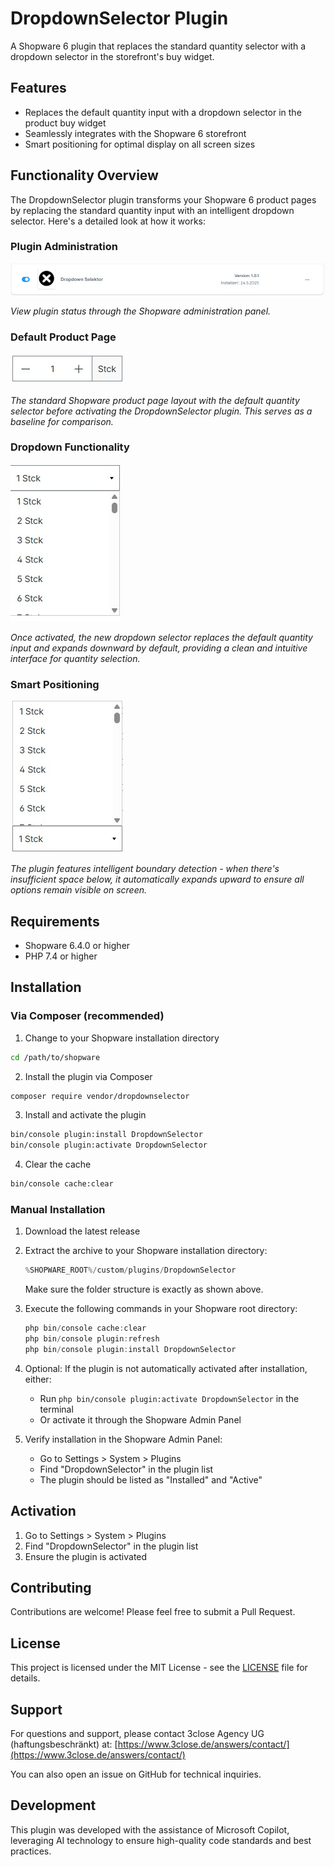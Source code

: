 # DropdownSelector Plugin

A Shopware 6 plugin that replaces the standard quantity selector with a dropdown selector in the storefront's buy widget.

## Features

- Replaces the default quantity input with a dropdown selector in the product buy widget
- Seamlessly integrates with the Shopware 6 storefront
- Smart positioning for optimal display on all screen sizes

## Functionality Overview

The DropdownSelector plugin transforms your Shopware 6 product pages by replacing the standard quantity input with an intelligent dropdown selector. Here's a detailed look at how it works:

### Plugin Administration
![Plugin Configuration](images/picplugin.png)

*View plugin status through the Shopware administration panel.*

### Default Product Page
![Default Product View](images/picdefault.png)

*The standard Shopware product page layout with the default quantity selector before activating the DropdownSelector plugin. This serves as a baseline for comparison.*

### Dropdown Functionality
![Dropdown Expanded Down](images/picdown.png)

*Once activated, the new dropdown selector replaces the default quantity input and expands downward by default, providing a clean and intuitive interface for quantity selection.*

### Smart Positioning
![Dropdown Expanded Up](images/picup.png)

*The plugin features intelligent boundary detection - when there's insufficient space below, it automatically expands upward to ensure all options remain visible on screen.*

## Requirements

- Shopware 6.4.0 or higher
- PHP 7.4 or higher

## Installation

### Via Composer (recommended)

1. Change to your Shopware installation directory
```bash
cd /path/to/shopware
```

2. Install the plugin via Composer
```bash
composer require vendor/dropdownselector
```

3. Install and activate the plugin
```bash
bin/console plugin:install DropdownSelector
bin/console plugin:activate DropdownSelector
```

4. Clear the cache
```bash
bin/console cache:clear
```

### Manual Installation

1. Download the latest release
2. Extract the archive to your Shopware installation directory:
   ```powershell
   %SHOPWARE_ROOT%/custom/plugins/DropdownSelector
   ```
   Make sure the folder structure is exactly as shown above.

3. Execute the following commands in your Shopware root directory:   
   ```powershell
   php bin/console cache:clear
   php bin/console plugin:refresh
   php bin/console plugin:install DropdownSelector
   ```

4. Optional: If the plugin is not automatically activated after installation, either:
   - Run `php bin/console plugin:activate DropdownSelector` in the terminal
   - Or activate it through the Shopware Admin Panel

5. Verify installation in the Shopware Admin Panel:
   - Go to Settings > System > Plugins
   - Find "DropdownSelector" in the plugin list
   - The plugin should be listed as "Installed" and "Active"

## Activation

1. Go to Settings > System > Plugins
2. Find "DropdownSelector" in the plugin list
3. Ensure the plugin is activated

## Contributing

Contributions are welcome! Please feel free to submit a Pull Request.

## License

This project is licensed under the MIT License - see the [LICENSE](LICENSE) file for details.

## Support

For questions and support, please contact 3close Agency UG (haftungsbeschränkt) at:
[https://www.3close.de/answers/contact/](https://www.3close.de/answers/contact/)

You can also open an issue on GitHub for technical inquiries.

## Development

This plugin was developed with the assistance of Microsoft Copilot, leveraging AI technology to ensure high-quality code standards and best practices.

